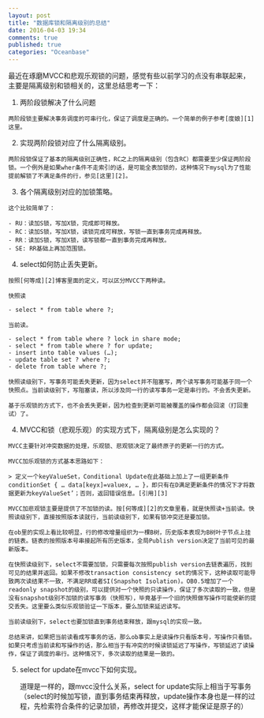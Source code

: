 ```yaml
---
layout: post
title: "数据库锁和隔离级别的总结"
date: 2016-04-03 19:34
comments: true
published: true
categories: "Oceanbase"
---
```



  最近在琢磨MVCC和悲观乐观锁的问题，感觉有些以前学习的点没有串联起来，主要是隔离级别和锁相关的，这里总结思考一下：

  1. 两阶段锁解决了什么问题

  	两阶段锁主要解决事务调度的可串行化，保证了调度是正确的。一个简单的例子参考[度娘][1]这里。

  2. 实现两阶段锁对应了什么隔离级别。

  	两阶段锁保证了基本的隔离级别正确性，RC之上的隔离级别（包含RC）都需要至少保证两阶段锁。一个例外是如果wher条件不走索引的话，是可能全表加锁的，这种情况下mysql为了性能提前解锁了不满足条件的行，参见[这里][2]。

  3. 各个隔离级别对应的加锁策略。

  	这个比较简单了：

  	- RU：读加S锁，写加X锁，完成即可释放。
  	- RC：读加S锁，写加X锁，读锁完成可释放，写锁一直到事务完成再释放。
  	- RR：读加S锁，写加X锁，读写锁都一直到事务完成再释放。
  	- SE: RR基础上再加范围锁。

  4. select如何防止丢失更新。

  	按照[何等成][2]博客里面的定义，可以区分MVCC下两种读。

  	快照读

  	- select * from table where ?;

  	当前读。

  	- select * from table where ? lock in share mode;
	- select * from table where ? for update;
	- insert into table values (…);
	- update table set ? where ?;
	- delete from table where ?;

    快照读级别下，写事务可能丢失更新，因为select并不阻塞写，两个读写事务可能基于同一个快照点。当前读级别下，写阻塞读，所以涉及同一行的读写事务一定是串行的。不会丢失更新。

    基于乐观锁的方式下，也不会丢失更新，因为检查到更新可能被覆盖的操作都会回滚（打回重试）了。

  4. MVCC和锁（悲观乐观）的实现方式下，隔离级别是怎么实现的？

  	MVCC主要针对冲突数据的处理，乐观锁、悲观锁决定了最终原子的更新一行的方式。

  	MVCC加乐观锁的方式基本思路如下：

    > 定义一个keyValueSet，Conditional Update在此基础上加上了一组更新条件conditionSet { … data[keyx]=valuex, … }，即只有在D满足更新条件的情况下才将数据更新为keyValueSet’；否则，返回错误信息。[引用][3]

  	MVCC加悲观锁主要是提供了不加锁的读。按[何等成][2]的文章里看，就是快照读+当前读。快照读级别下，直接按照版本读就行，当前读级别下，如果有锁冲突还是要加锁。

  	在ob里的实现上看比较明显，行的修改增量组织为一棵B树，历史版本表现为B树叶子节点上挂的链表。链表的按照版本号串接起所有历史版本，全局Publish version决定了当前可见的最新版本。

  	在快照读级别下，select不需要加锁，只需要每次按照publish version去链表遍历，找到可见的结果并返回。如果不修改transaction consistency set的情况下，这种读取可能导致两次读结果不一致，不满足RR或者SI(Snapshot Isolation)。OB0.5增加了一个readonly snapshot的级别，可以提供对一个快照的只读操作，保证了多次读取的一致，但是没有snapshot级别不加锁的读写事务（快照写），毕竟基于一个旧的快照做写操作可能使新的提交丢失。这里要么类似乐观锁验证一下版本，要么加锁来延迟读写。

  	当前读级别下，select也要加锁直到事务结束释放，跟mysql的实现一致。

  	总结来讲，如果把当前读看成写事务的话，那么ob事实上是读操作只看版本号，写操作只看锁。如果只考虑当前读和写操作的话，那么相当于有冲突的时候读锁延迟了写操作，写锁延迟了读操作，保证了调度的串行。这种情况下，多次读取的结果是一致的。

  5. select for update在mvcc下如何实现。

     道理是一样的，跟mvcc没什么关系，select for update实际上相当于写事务（select的时候加写锁，直到事务结束再释放，update操作本身也是一样的过程，先检索符合条件的记录加锁，再修改并提交，这样才能保证是原子的）

[1]: http://baike.baidu.com/view/3798716.htm "两阶段封锁"
[2]: http://hedengcheng.com/?p=771#_Toc374698312 "MySQL 加锁处理分析"
[3]: http://coolshell.cn/articles/6790.html "多版本并发控制(MVCC)在分布式系统中的应用"
